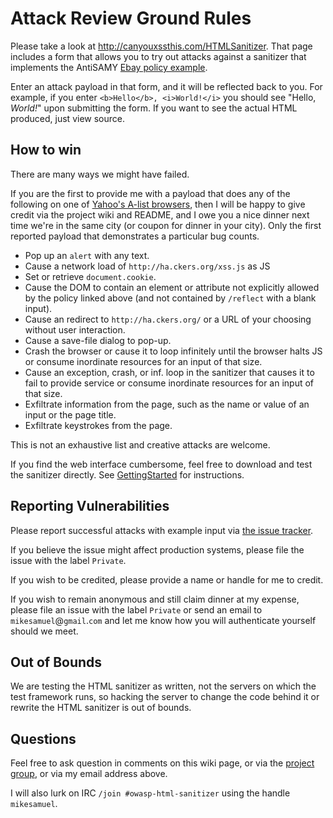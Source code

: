 # Attack Review Ground Rules #

Please take a look at http://canyouxssthis.com/HTMLSanitizer.  That page includes a form that allows you to try out attacks against a sanitizer that implements the AntiSAMY [Ebay policy example](http://code.google.com/p/owasp-java-html-sanitizer/source/browse/trunk/src/main/org/owasp/html/examples/EbayPolicyExample.java).

Enter an attack payload in that form, and it will be reflected back to you.  For example, if you enter `<b>Hello</b>, <i>World!</i>` you should see "Hello, _World!_" upon submitting the form.  If you want to see the actual HTML produced, just view source.

## How to win ##
There are many ways we might have failed.

If you are the first to provide me with a payload that does any of the following on one of [Yahoo's A-list browsers](http://yuilibrary.com/yui/docs/tutorials/gbs/), then I will be happy to give credit via the project wiki and README, and I owe you a nice dinner next time we're in the same city (or coupon for dinner in your city).  Only the first reported payload that demonstrates a particular bug counts.

  * Pop up an `alert` with any text.
  * Cause a network load of `http://ha.ckers.org/xss.js` as JS
  * Set or retrieve `document.cookie`.
  * Cause the DOM to contain an element or attribute not explicitly allowed by the policy linked above (and not contained by `/reflect` with a blank input).
  * Cause an redirect to `http://ha.ckers.org/` or a URL of your choosing without user interaction.
  * Cause a save-file dialog to pop-up.
  * Crash the browser or cause it to loop infinitely until the browser halts JS or consume inordinate resources for an input of that size.
  * Cause an exception, crash, or inf. loop in the sanitizer that causes it to fail to provide service or consume inordinate resources for an input of that size.
  * Exfiltrate information from the page, such as the name or value of an input or the page title.
  * Exfiltrate keystrokes from the page.

This is not an exhaustive list and creative attacks are welcome.

If you find the web interface cumbersome, feel free to download and test the sanitizer directly.  See [GettingStarted](GettingStarted.md) for instructions.

## Reporting Vulnerabilities ##
Please report successful attacks with example input via [the issue tracker](http://code.google.com/p/owasp-java-html-sanitizer/issues/entry).

If you believe the issue might affect production systems, please file the issue with the label `Private`.

If you wish to be credited, please provide a name or handle for me to credit.

If you wish to remain anonymous and still claim dinner at my expense, please file an issue with the label `Private` or send an email to `mikesamuel`@`gmail`.`com` and let me know how you will authenticate yourself should we meet.

## Out of Bounds ##
We are testing the HTML sanitizer as written, not the servers on which the test framework runs, so hacking the server to change the code behind it or rewrite the HTML sanitizer is out of bounds.

## Questions ##
Feel free to ask question in comments on this wiki page, or via the [project group](http://groups.google.com/group/owasp-java-html-sanitizer-support), or via my email address above.

I will also lurk on IRC `/join #owasp-html-sanitizer` using the handle `mikesamuel`.
